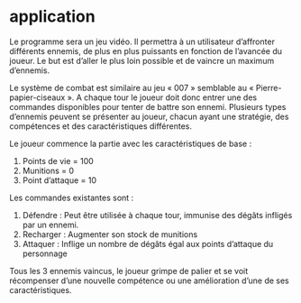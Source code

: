 # application

Le programme sera un jeu vidéo. Il permettra à un utilisateur d’affronter différents ennemis, de plus en plus puissants en fonction de l’avancée du joueur. Le but est d’aller le plus loin possible et de vaincre un maximum d’ennemis.

Le système de combat est similaire au jeu « 007 » semblable au « Pierre-papier-ciseaux ». A chaque tour le joueur doit donc entrer une des commandes disponibles pour tenter de battre son ennemi. Plusieurs types d’ennemis peuvent se présenter au joueur, chacun ayant une stratégie, des compétences et des caractéristiques différentes.

Le joueur commence la partie avec les caractéristiques de base :
1. Points de vie = 100
2. Munitions = 0
3. Point d’attaque = 10

Les commandes existantes sont :
1. Défendre : Peut être utilisée à chaque tour, immunise des dégâts infligés par un ennemi.
2. Recharger : Augmenter son stock de munitions
3. Attaquer : Inflige un nombre de dégâts égal aux points d’attaque du personnage

Tous les 3 ennemis vaincus, le joueur grimpe de palier et se voit récompenser d’une nouvelle compétence ou une amélioration d’une de ses caractéristiques.
